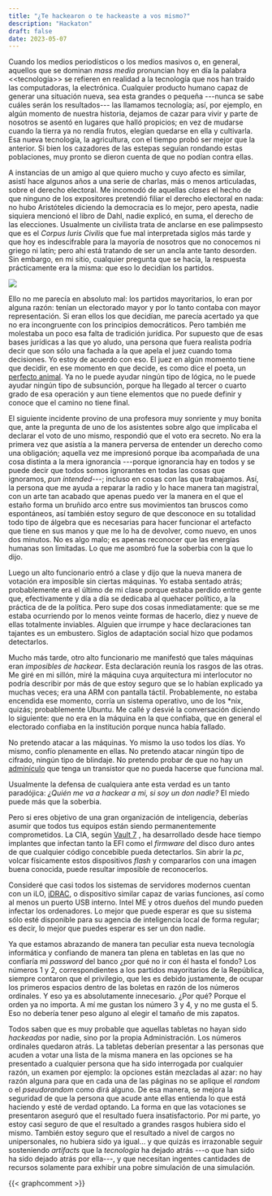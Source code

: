 ```yaml
---
title: "¿Te hackearon o te hackeaste a vos mismo?"
description: "Hackaton"
draft: false
date: 2023-05-07
---
```


Cuando los medios periodísticos o los medios masivos o, en general, aquellos que se dominan _mass media_ pronuncian hoy en día la palabra <<tecnología>> se refieren en realidad a la tecnología que nos han traído las computadoras, la electrónica. Cualquier producto humano capaz de generar una situación nueva, sea esta grandes o pequeña ---nunca se sabe cuáles serán los resultados--- las llamamos tecnología; así, por ejemplo, en algún momento de nuestra historia, dejamos de cazar para vivir y parte de nosotros se asentó en lugares que halló propicios; en vez de mudarse cuando la tierra ya no rendía frutos, elegían quedarse en ella y cultivarla. Esa nueva tecnología, la agricultura, con el tiempo probó ser mejor que la anterior. Si bien los cazadores de las estepas seguían rondando estas poblaciones, muy pronto se dieron cuenta de que no podían contra ellas.

A instancias de un amigo al que quiero mucho y cuyo afecto es similar, asistí hace algunos años a una serie de charlas, más o menos articuladas, sobre el derecho electoral. Me incomodó de aquellas _clases_ el hecho de que ninguno de los expositores pretendió filiar el derecho electoral en nada: no hubo Aristóteles diciendo la democracia es lo mejor, pero apesta, nadie siquiera mencionó el libro de Dahl, nadie explicó, en suma, el derecho de las elecciones. Usualmente un civilista trata de anclarse en ese palimpsesto que es el _Corpus Iuris Civilis_ que fue mal interpretada siglos más tarde y que hoy es indescifrable para la mayoría de nosotros que no conocemos ni griego ni latín; pero ahí está tratando de ser un ancla ante tanto desorden. Sin embargo, en mi sitio, cualquier pregunta que se hacía, la respuesta prácticamente era la misma: que eso lo decidían los partidos.

![](https://bafybeibgr3yiydl6xgd6asgdu5uk7ehizup6h5yfcznuexwd6hlahleuge.ipfs.nftstorage.link/)

Ello no me parecía en absoluto mal: los partidos mayoritarios, lo eran por alguna razón: tenían un electorado mayor y por lo tanto contaba con mayor representación. Si eran ellos los que decidían, me parecía  acertado ya que no era incongruente con los principios democráticos. Pero también me molestaba un poco esa falta de tradición jurídica. Por supuesto que de esas bases jurídicas a las que yo aludo, una persona que fuera realista podría decir que son sólo una fachada a la que apela el juez cuando toma decisiones. Yo estoy de acuerdo con eso. El juez en algún momento tiene que decidir, en ese momento en que decide, es como dice el poeta, un [perfecto animal](https://www.ingenieria.unam.mx/dcsyhfi/material_didactico/Literatura_Hispanoamericana_Contemporanea/Autores_V/VALLEJO/COMPLETA.pdf#page=108). Ya no le puede ayudar ningún tipo de lógica, no le puede ayudar ningún tipo de subsunción, porque ha llegado al tercer o cuarto grado de esa operación y aun tiene elementos que no puede definir y conoce que el camino no tiene final. 

El siguiente incidente provino de una profesora muy sonriente y muy bonita que, ante la pregunta de uno de los asistentes sobre algo que implicaba el declarar el voto de uno mismo, respondió que el voto era secreto. No era la primera vez que asistía a la manera perversa de entender un derecho como una obligación; aquella vez me impresionó porque iba acompañada de una cosa distinta a la mera ignorancia ---porque ignorancia hay en todos y se puede decir que todos somos ignorantes en todas las cosas que ignoramos, _pun intended_---; incluso en cosas con las que trabajamos. Así, la persona que me ayuda a reparar la radio y lo hace manera tan magistral, con un arte tan acabado que apenas puedo ver la manera en el que el estaño forma un bruñido arco entre sus movimientos tan bruscos como espontáneos, así también estoy seguro de que desconoce en su totalidad todo tipo de álgebra que es necesarias para hacer funcionar el artefacto que tiene en sus manos y que me lo ha de devolver, como nuevo, en unos dos minutos. No es algo malo; es apenas reconocer que las energías humanas son limitadas. Lo que me asombró fue la soberbia con la que lo dijo. 

Luego un alto funcionario entró a clase y dijo que la nueva manera de votación era imposible sin ciertas máquinas. Yo estaba sentado atrás; probablemente era el último de mi clase porque estaba perdido entre gente que, efectivamente y día a día se dedicaba al quehacer político, a la práctica de de la política. Pero supe dos cosas inmediatamente: que se me estaba ocurriendo por lo menos veinte formas de hacerlo, diez y nueve de ellas totalmente inviables. Alguien que irrumpe y hace declaraciones tan tajantes es un embustero. Siglos de adaptación social hizo que podamos detectarlos.

Mucho más tarde, otro alto funcionario me manifestó que tales máquinas eran _imposibles de hackear_. Esta declaración reunía los rasgos de las otras. Me giré en mi sillón, miré la máquina cuya arquitectura mi interlocutor no podría describir por más de que estoy seguro que se lo habían explicado ya muchas veces; era una ARM con pantalla táctil. Probablemente, no estaba encendida ese momento, corría un sistema operativo, uno de los *nix, quizás; probablemente Ubuntu. Me callé y desvié la conversación diciendo lo siguiente: que no era en la máquina en la que confiaba, que en general el electorado confiaba en la institución porque nunca había fallado.

No pretendo atacar a las máquinas. Yo mismo la uso todos los días. Yo mismo, confío plenamente en ellas. No pretendo atacar ningún tipo de cifrado, ningún tipo de blindaje. No pretendo probar de que no hay un [adminículo](http://spritesmods.com/?art=hddhack&page=1) que tenga un transistor que no pueda hacerse que funciona mal.

Usualmente la defensa de cualquiera ante esta verdad es un tanto paradójica: _¿Quién me va a hackear a mi, si soy un don nadie?_ El miedo puede más que la soberbia.

Pero si eres objetivo de una gran organización de inteligencia, deberías asumir que todos tus equipos están siendo permanentemente comprometidos. La CIA, según [Vault 7](https://wikileaks.org/ciav7p1/) , ha desarrollado desde hace tiempo implantes que infectan tanto la EFI como el *firmware* del disco duro antes de que cualquier código concebible pueda detectarlos. Sin abrir la *pc*, volcar físicamente estos dispositivos *flash* y compararlos con una imagen buena conocida, puede resultar imposible de reconocerlos.

Consideré que casi todos los sistemas de servidores modernos cuentan con un iLO, [iDRAC](https://www.dell.com/es-es/dt/solutions/openmanage/idrac.htm), o dispositivo similar capaz de varias funciones, así como al menos un puerto USB interno. Intel ME y otros dueños del mundo pueden infectar los ordenadores. Lo mejor que puede esperar es que su sistema sólo esté disponible para su agencia de inteligencia local de forma regular; es decir, lo mejor que puedes esperar es ser un don nadie.

Ya que estamos abrazando de manera tan peculiar esta nueva tecnología informática y confiando de manera tan plena en tabletas en las que no confiaría mi _password_ del banco ¿por qué no ir con él hasta el fondo? Los números 1 y 2, correspondientes a los partidos mayoritarios de la República, siempre contaron que el privilegio, que les es debido justamente, de ocupar los primeros espacios dentro de las boletas en razón de los números ordinales. Y eso ya es absolutamente innecesario. ¿Por qué? Porque el orden ya no importa. A mí me gustan los número 3 y 4, y no me gusta el 5. Eso no debería tener peso alguno al elegir el tamaño de mis zapatos.

Todos saben que es muy probable que aquellas tabletas no hayan sido _hackeadas_ por nadie, sino por la propia Administración. Los números ordinales quedaron atrás. La tabletas deberían presentar a las personas que acuden a votar una lista de la misma manera en las opciones se ha presentado a cualquier persona que ha sido interrogada por cualquier razón, un examen por ejemplo: la opciones están mezcladas al azar: no hay razón alguna para que en cada una de las páginas no se aplique el _random_ o el *pseudorandom* como dirá alguno. De esa manera, se mejora la seguridad de que la persona que acude ante ellas entienda lo que está haciendo y esté de verdad optando. La forma en que las votaciones se presentaron aseguró que el resultado fuera insatisfactorio. Por mi parte, yo estoy casi seguro de que el resultado a grandes rasgos hubiera sido el mismo. También estoy seguro que el resultado a nivel de cargos no unipersonales, no hubiera sido ya igual... y que quizás es irrazonable seguir sosteniendo _artifacts_ que la _tecnología_ ha dejado atrás ---o que han sido ha sido dejado atrás por ella---, y que necesitan ingentes cantidades de recursos solamente para exhibir una pobre simulación de una simulación. 

{{< graphcomment >}}
